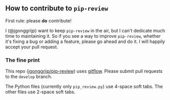 ## How to contribute to `pip-review`

First rule: please **do** contribute!

I (@jgonggrijp) want to keep `pip-review` in the air, but I can't dedicate much time to maintaining it. So if you see a way to improve `pip-review`, whether it's fixing a bug or adding a feature, please go ahead and do it. I will happily accept your pull request.

### The fine print

This repo ([jgonggrijp/pip-review](https://github.com/jgonggrijp/pip-review)) uses [gitflow](https://github.com/nvie/gitflow). Please submit pull requests to the `develop` branch.

The Python files (currently only `pip_review.py`) use 4-space soft tabs. The other files use 2-space soft tabs.
